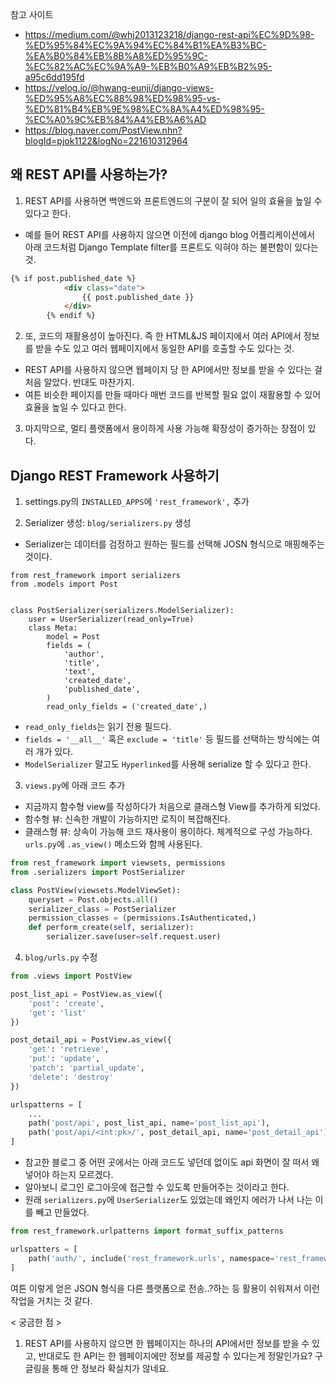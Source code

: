 참고 사이트
- <https://medium.com/@whj2013123218/django-rest-api%EC%9D%98-%ED%95%84%EC%9A%94%EC%84%B1%EA%B3%BC-%EA%B0%84%EB%8B%A8%ED%95%9C-%EC%82%AC%EC%9A%A9-%EB%B0%A9%EB%B2%95-a95c6dd195fd>
- <https://velog.io/@hwang-eunji/django-views-%ED%95%A8%EC%88%98%ED%98%95-vs-%ED%81%B4%EB%9E%98%EC%8A%A4%ED%98%95-%EC%A0%9C%EB%84%A4%EB%A6%AD>
- <https://blog.naver.com/PostView.nhn?blogId=pjok1122&logNo=221610312964>


## 왜 REST API를 사용하는가?
1. REST API를 사용하면 백엔드와 프론트엔드의 구분이 잘 되어 일의 효율을 높일 수 있다고 한다.
  - 예를 들어 REST API를 사용하지 않으면 이전에 django blog 어플리케이션에서 아래 코드처럼 Django Template filter를 프론트도 익혀야 하는 불편함이 있다는 것.
  ```html
  {% if post.published_date %}
              <div class="date">
                  {{ post.published_date }}
              </div>
          {% endif %}
  ```
2. 또, 코드의 재활용성이 높아진다. 즉 한 HTML&JS 페이지에서 여러 API에서 정보를 받을 수도 있고 여러 웹페이지에서 동일한 API를 호출할 수도 있다는 것.
  - REST API를 사용하지 않으면 웹페이지 당 한 API에서만 정보를 받을 수 있다는 걸 처음 알았다. 반대도 마찬가지.
  - 여튼 비슷한 페이지를 만들 때마다 매번 코드를 반복할 필요 없이 재활용할 수 있어 효율을 높일 수 있다고 한다.

3. 마지막으로, 멀티 플랫폼에서 용이하게 사용 가능해 확장성이 증가하는 장점이 있다.


## Django REST Framework 사용하기
1. settings.py의 `INSTALLED_APPS`에 `'rest_framework',` 추가

2. Serializer 생성: `blog/serializers.py` 생성
  - Serializer는 데이터를 검정하고 원하는 필드를 선택해 JOSN 형식으로 매핑해주는 것이다. 
  ```pyhton
  from rest_framework import serializers
  from .models import Post
  

  class PostSerializer(serializers.ModelSerializer):
      user = UserSerializer(read_only=True)
      class Meta:
          model = Post
          fields = (
              'author',
              'title',
              'text',
              'created_date',
              'published_date',
          )
          read_only_fields = ('created_date',)
  ```
  - `read_only_fields`는 읽기 전용 필드다.
  - `fields = '__all__'` 혹은 `exclude = 'title'` 등 필드를 선택하는 방식에는 여러 개가 있다.
  - `ModelSerializer` 말고도 `Hyperlinked`를 사용해 serialize 할 수 있다고 한다.
  
3. `views.py`에 아래 코드 추가
  - 지금까지 함수형 view를 작성하다가 처음으로 클래스형 View를 추가하게 되었다.
  - 함수형 뷰: 신속한 개발이 가능하지만 로직이 복잡해진다.
  - 클래스형 뷰: 상속이 가능해 코드 재사용이 용이하다. 체계적으로 구성 가능하다. `urls.py`에 `.as_view()` 메소드와 함께 사용된다.
  ```python
  from rest_framework import viewsets, permissions
  from .serializers import PostSerializer

  class PostView(viewsets.ModelViewSet):
      queryset = Post.objects.all()
      serializer_class = PostSerializer
      permission_classes = (permissions.IsAuthenticated,)
      def perform_create(self, serializer):
          serializer.save(user=self.request.user)
  ```
4. `blog/urls.py` 수정
  ```python
  from .views import PostView

  post_list_api = PostView.as_view({
      'post': 'create',
      'get': 'list'
  })

  post_detail_api = PostView.as_view({
      'get': 'retrieve',
      'put': 'update',
      'patch': 'partial_update',
      'delete': 'destroy'
  })

  urlspatterns = [
      ...
      path('post/api', post_list_api, name='post_list_api'),
      path('post/api/<int:pk>/', post_detail_api, name='post_detail_api'),
  ]
  ```
  - 참고한 블로그 중 어떤 곳에서는 아래 코드도 넣던데 없이도 api 화면이 잘 떠서 왜 넣어야 하는지 모르겠다.
  - 알아보니 로그인 로그아웃에 접근할 수 있도록 만들어주는 것이라고 한다. 
  - 원래 `serializers.py`에 `UserSerializer`도 있었는데 왜인지 에러가 나서 나는 이를 빼고 만들었다.
  ```python
  from rest_framework.urlpatterns import format_suffix_patterns

  urlspatters = [
      path('auth/', include('rest_framework.urls', namespace='rest_framework')),
  ]
  ```
      
여튼 이렇게 얻은 JSON 형식을 다른 플랫폼으로 전송..?하는 등 활용이 쉬워져서 이런 작업을 거치는 것 같다.


< 궁금한 점 >
1. REST API를 사용하지 않으면 한 웹페이지는 하나의 API에서만 정보를 받을 수 있고, 반대로도 한 API는 한 웹페이지에만 정보를 제공할 수 있다는게 정말인가요? 구글링을 통해 안 정보라 확실치가 않네요.

